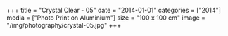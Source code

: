 +++
title = "Crystal Clear - 05"
date = "2014-01-01"
categories = ["2014"]
media = ["Photo Print on Aluminium"]
size = "100 x 100 cm"
image = "/img/photography/crystal-05.jpg"
+++
